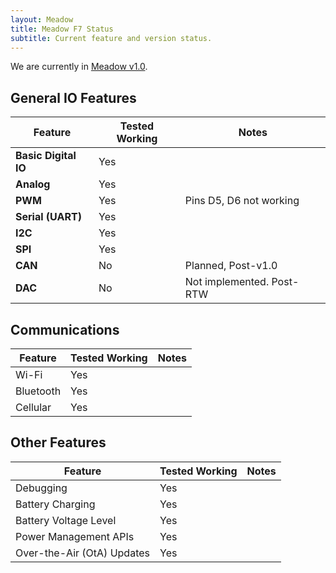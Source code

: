 ```yaml
---
layout: Meadow
title: Meadow F7 Status
subtitle: Current feature and version status.
---
```


We are currently in [Meadow v1.0](/Meadow/Release_Notes/1.0/).

## General IO Features

| Feature              | Tested Working      | Notes                             |
|----------------------|---------------------|-----------------------------------|
| **Basic Digital IO** | Yes | |
| **Analog**           | Yes | |
| **PWM**              | Yes | Pins D5, D6 not working |
| **Serial (UART)**    | Yes | |
| **I2C**              | Yes | |
| **SPI**              | Yes | |
| **CAN**              | No | Planned, Post-v1.0 |
| **DAC**              | No | Not implemented. Post-RTW |

## Communications

| Feature          | Tested Working      | Notes                             |
|------------------|---------------------|-----------------------------------|
| Wi-Fi | Yes | |
| Bluetooth | Yes |  |
| Cellular | Yes |  |

## Other Features

| Feature          | Tested Working      | Notes                             |
|------------------|---------------------|-----------------------------------|
| Debugging        | Yes                 |                |
| Battery Charging | Yes | |
| Battery Voltage Level | Yes | |
| Power Management APIs | Yes | |
| Over-the-Air (OtA) Updates | Yes | |
